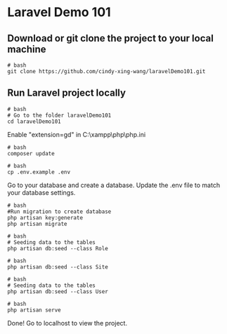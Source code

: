 # Laravel Demo 101

## Download or git clone the project to your local machine
```
# bash
git clone https://github.com/cindy-xing-wang/laravelDemo101.git
```

## Run Laravel project locally
```
# bash
# Go to the folder laravelDemo101
cd laravelDemo101
```
Enable "extension=gd" in C:\xampp\php\php.ini
```
# bash
composer update
```

```
# bash
cp .env.example .env
```
Go to your database and create a database.
Update the .env file to match your database settings.
```
# bash
#Run migration to create database
php artisan key:generate
php artisan migrate
```

```
# bash
# Seeding data to the tables
php artisan db:seed --class Role
```

```
# bash
php artisan db:seed --class Site
```

```
# bash
# Seeding data to the tables
php artisan db:seed --class User
```
```
# bash
php artisan serve
```

Done!
Go to localhost to view the project.
